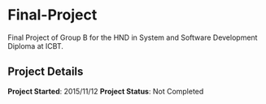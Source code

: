 Final-Project
=============

Final Project of Group B for the HND in System and Software Development Diploma at ICBT.

Project Details
---------------

**Project Started**: 2015/11/12 
**Project Status**: Not Completed